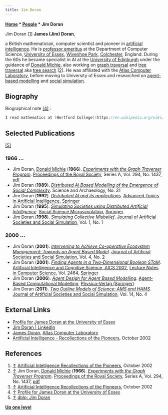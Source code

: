 ```yaml
---
title: Jim Doran
---
```

**[Home](Home "Home") \* [People](People "People") \* Jim Doran**



 [](http://www.aiai.ed.ac.uk/events/ccs2002/) Jim Doran <a id="cite-note-1" href="#cite-ref-1">[1]</a> 
**James (Jim) Doran**,  

a British mathematician, computer scientist and pioneer in [artificial intelligence](Artificial_Intelligence "Artificial Intelligence").
He is [professor emeritus](https://en.wikipedia.org/wiki/Professor_Emeritus) at the Department of Computer Science, [University of Essex](https://en.wikipedia.org/wiki/University_of_Essex), [Wivenhoe Park](https://en.wikipedia.org/wiki/Wivenhoe_Park), [Colchester](https://en.wikipedia.org/wiki/Colchester), England. 
During the 60s he became specialist in AI at the [University of Edinburgh](University_of_Edinburgh "University of Edinburgh") under the guidance of [Donald Michie](Donald_Michie "Donald Michie"), also working on [graph traversal](https://en.wikipedia.org/wiki/Graph_traversal) and [tree traversal](https://en.wikipedia.org/wiki/Tree_traversal) aka [tree search](Search "Search") <a id="cite-note-2" href="#cite-ref-2">[2]</a>. He was affiliated with the [Atlas Computer Laboratory](Atlas_Computer_Laboratory "Atlas Computer Laboratory"), before moving to University of Essex and researched on [agent-based modelling](https://en.wikipedia.org/wiki/Agent-based_model) and [social simulation](https://en.wikipedia.org/wiki/Social_simulation).



## Biography


Biographical note <a id="cite-note-4" href="#cite-ref-4">[4]</a> :




```C++
I read mathematics at [Hertford College](https://en.wikipedia.org/wiki/Hertford_College,_Oxford), [Oxford](https://en.wikipedia.org/wiki/Oxford), and then in the Sixties became a specialist in artificial intelligence at the [University of Edinburgh](University_of_Edinburgh "University of Edinburgh") under the guidance of [Donald Michie](Donald_Michie "Donald Michie"). After four years at the UK [Atlas Computer Laboratory](Atlas_Computer_Laboratory "Atlas Computer Laboratory"), in 1973 I moved to the University of Essex in the Department of Computer Science where I am now an Emeritus Professor. I formally retired in 2001. Throughout my career I have also applied statistical and computer methods in [archaeology](https://en.wikipedia.org/wiki/Archaeology) and [anthropology](https://en.wikipedia.org/wiki/Anthropology). From this work arose my present interest in [agent-based modelling](https://en.wikipedia.org/wiki/Agent-based_model) and [social simulation](https://en.wikipedia.org/wiki/Social_simulation). My publications and projects reflect this mix of research interests. 

```

## Selected Publications


<a id="cite-note-5" href="#cite-ref-5">[5]</a>



### 1966 ...


* Jim Doran, [Donald Michie](Donald_Michie "Donald Michie") (**1966**). *[Experiments with the Graph Traverser Program](https://royalsocietypublishing.org/doi/10.1098/rspa.1966.0205)*. [Proceedings of the Royal Society](https://en.wikipedia.org/wiki/Proceedings_of_the_Royal_Society), Series A, Vol. 294, No. 1437, [pdf](https://stacks.stanford.edu/file/druid:yf330xx7624/yf330xx7624.pdf)
* Jim Doran (**1989**). *[Distributed AI Based Modelling of the Emergence of Social Complexity](https://www.researchgate.net/publication/266385442_Distributed_AI_Based_Modelling_of_the_Emergence_of_Social_Complexity)*. Science and Archaeology, No. 31
* Jim Doran (**1992**). *[Distributed AI and its applications](https://link.springer.com/chapter/10.1007%2F3-540-55681-8_45)*. [Advanced Topics in Artificial Intelligence](https://link.springer.com/book/10.1007/3-540-55681-8), [Springer](https://en.wikipedia.org/wiki/Springer_Science%2BBusiness_Media)
* Jim Doran (**1995**). *[Simulating Societies using Distributed Artificial Intelligence](https://link.springer.com/chapter/10.1007/978-3-662-03261-9_17)*. [Social Science Microsimulation](https://link.springer.com/book/10.1007/978-3-662-03261-9), [Springer](https://en.wikipedia.org/wiki/Springer_Science%2BBusiness_Media)
* Jim Doran (**1998**). *[Simulating Collective Misbelief](http://jasss.soc.surrey.ac.uk/1/1/3.html)*. [Journal of Artificial Societies and Social Simulation](http://jasss.soc.surrey.ac.uk/JASSS.html), Vol. 1, No. 1


### 2000 ...


* Jim Doran (**2001**). *[Intervening to Achieve Co-operative Ecosystem Management: Towards an Agent Based Model](http://jasss.soc.surrey.ac.uk/4/2/4.html)*. [Journal of Artificial Societies and Social Simulation](http://jasss.soc.surrey.ac.uk/JASSS.html), Vol. 4, No. 2
* Jim Doran (**2001**). *[Finding Agents in a Two-Dimensional Boolean STaM](https://link.springer.com/chapter/10.1007/3-540-45750-X_5)*. [Artificial Intelligence and Cognitive Science, AICS 2002](https://link.springer.com/book/10.1007/3-540-45750-X), [Lecture Notes in Computer Science](https://en.wikipedia.org/wiki/Lecture_Notes_in_Computer_Science), Vol. 2464, [Springer](https://en.wikipedia.org/wiki/Springer_Science%2BBusiness_Media)
* Jim Doran (**2006**). *[Agent Design for Agent Based Modelling](https://link.springer.com/chapter/10.1007/3-7908-1721-X_11)*. [Agent-Based Computational Modelling](https://link.springer.com/book/10.1007/3-7908-1721-X), [Physica-Verlag (Springer)](https://en.wikipedia.org/wiki/Springer_Science%2BBusiness_Media)
* Jim Doran (**2011**). *[Two Outline Models of Science: AMS and HAMS](http://jasss.soc.surrey.ac.uk/14/4/5.html)*. [Journal of Artificial Societies and Social Simulation](http://jasss.soc.surrey.ac.uk/JASSS.html), Vol. 14, No. 4


## External Links


* [Profile for James Doran at the University of Essex](https://www.essex.ac.uk/people/doran10007/james-doran)
* [Jim Doran | LinkedIn](https://www.linkedin.com/in/jim-doran-6738794a/)
* [James Doran](http://www.chilton-computing.org.uk/acl/associates/permanent/doran.htm), [Atlas Computer Laboratory](Atlas_Computer_Laboratory "Atlas Computer Laboratory")
* [Artificial Intelligence - Recollections of the Pioneers](http://www.aiai.ed.ac.uk/events/ccs2002/), October 2002


## References


1. <a id="cite-ref-1" href="#cite-note-1">↑</a> [Artificial Intelligence Recollections of the Pioneers](http://www.aiai.ed.ac.uk/events/ccs2002/), October 2002
2. <a id="cite-ref-2" href="#cite-note-2">↑</a> Jim Doran, [Donald Michie](Donald_Michie "Donald Michie") (**1966**). *[Experiments with the Graph Traverser Program](https://royalsocietypublishing.org/doi/10.1098/rspa.1966.0205)*. [Proceedings of the Royal Society](https://en.wikipedia.org/wiki/Proceedings_of_the_Royal_Society), Series A, Vol. 294, No. 1437, [pdf](https://stacks.stanford.edu/file/druid:yf330xx7624/yf330xx7624.pdf)
3. <a id="cite-ref-3" href="#cite-note-3">↑</a> [Artificial Intelligence Recollections of the Pioneers](http://www.aiai.ed.ac.uk/events/ccs2002/), October 2002
4. <a id="cite-ref-4" href="#cite-note-4">↑</a> [Profile for James Doran at the University of Essex](https://www.essex.ac.uk/people/doran10007/james-doran)
5. <a id="cite-ref-5" href="#cite-note-5">↑</a> [dblp: Jim Doran](https://dblp.uni-trier.de/pers/hd/d/Doran:Jim)

**[Up one level](People "People")**







 
